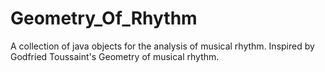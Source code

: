# Geometry_Of_Rhythm
A collection of java objects for the analysis of musical rhythm. Inspired by Godfried Toussaint's Geometry of musical rhythm.
